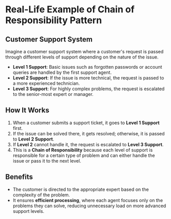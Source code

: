 # Real-Life Example of Chain of Responsibility Pattern

## Customer Support System

Imagine a customer support system where a customer's request is passed through different levels of support depending on the nature of the issue.

- **Level 1 Support**: Basic issues such as forgotten passwords or account queries are handled by the first support agent.
- **Level 2 Support**: If the issue is more technical, the request is passed to a more experienced technician.
- **Level 3 Support**: For highly complex problems, the request is escalated to the senior-most expert or manager.

## How It Works

1. When a customer submits a support ticket, it goes to **Level 1 Support** first.
2. If the issue can be solved there, it gets resolved; otherwise, it is passed to **Level 2 Support**.
3. If **Level 2** cannot handle it, the request is escalated to **Level 3 Support**.
4. This is a **Chain of Responsibility** because each level of support is responsible for a certain type of problem and can either handle the issue or pass it to the next level.

## Benefits

- The customer is directed to the appropriate expert based on the complexity of the problem.
- It ensures **efficient processing**, where each agent focuses only on the problems they can solve, reducing unnecessary load on more advanced support levels.
